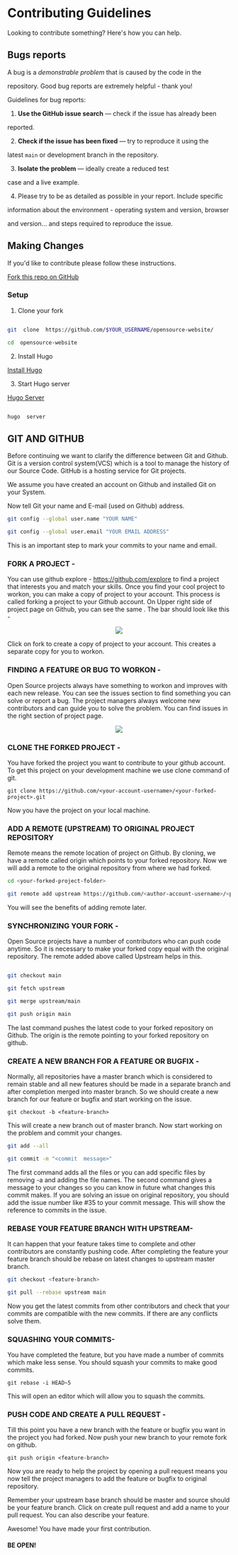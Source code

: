 
# Contributing Guidelines

  

Looking to contribute something? Here's how you can help.

  

## Bugs reports

  

A bug is a _demonstrable problem_ that is caused by the code in the

repository. Good bug reports are extremely helpful - thank you!

  

Guidelines for bug reports:

  

1.  **Use the GitHub issue search**  &mdash; check if the issue has already been

reported.

  

2.  **Check if the issue has been fixed**  &mdash; try to reproduce it using the

latest `main` or development branch in the repository.

  

3.  **Isolate the problem**  &mdash; ideally create a reduced test

case and a live example.

  

4. Please try to be as detailed as possible in your report. Include specific

information about the environment - operating system and version, browser

and version... and steps required to reproduce the issue.

  

## Making Changes

  

If you'd like to contribute please follow these instructions.

  

[Fork this repo on GitHub](https://github.com/twitter/opensource-website/fork)

  

### Setup

  

1. Clone your fork

  

```bash

git  clone  https://github.com/$YOUR_USERNAME/opensource-website/

cd  opensource-website

```

  

2. Install Hugo

  

[Install Hugo](https://gohugo.io/getting-started/installing/)

  

3. Start Hugo server

  

[Hugo Server](https://gohugo.io/commands/hugo_server/)

  

```bash

hugo  server

``` 

 

## GIT AND GITHUB

  

Before continuing we want to clarify the difference between Git and Github. Git is a version control system(VCS) which is a tool to manage the history of our Source Code. GitHub is a hosting service for Git projects.

  

We assume you have created an account on Github and installed Git on your System.

  

Now tell Git your name and E-mail (used on Github) address.

  
```bash
git config --global user.name "YOUR NAME"

git config --global user.email "YOUR EMAIL ADDRESS"

```  
  

This is an important step to mark your commits to your name and email.

  

### FORK A PROJECT -

  

You can use github explore - https://github.com/explore to find a project that interests you and match your skills. Once you find your cool project to workon, you can make a copy of project to your account. This process is called forking a project to your Github account. On Upper right side of project page on Github, you can see the same . The bar should look like this -

  

<p  align="center"> <img  src="https://i.imgur.com/P0n6f97.png"> </p>

  

Click on fork to create a copy of project to your account. This creates a separate copy for you to workon.

  

### FINDING A FEATURE OR BUG TO WORKON -

  

Open Source projects always have something to workon and improves with each new release. You can see the issues section to find something you can solve or report a bug. The project managers always welcome new contributors and can guide you to solve the problem. You can find issues in the right section of project page.

  

<p  align="center"> <img  src="https://i.imgur.com/czVjpS7.png"> </p>

  

### CLONE THE FORKED PROJECT -

  

You have forked the project you want to contribute to your github account. To get this project on your development machine we use clone command of git.

  

```git clone https://github.com/<your-account-username>/<your-forked-project>.git```

Now you have the project on your local machine.

### ADD A REMOTE (UPSTREAM) TO ORIGINAL PROJECT REPOSITORY

Remote means the remote location of project on Github. By cloning, we have a remote called origin which points to your forked repository. Now we will add a remote to the original repository from where we had forked.

```bash
cd <your-forked-project-folder>

git remote add upstream https://github.com/<author-account-username>/<project>.git
```

You will see the benefits of adding remote later.

### SYNCHRONIZING YOUR FORK -

Open Source projects have a number of contributors who can push code anytime. So it is necessary to make your forked copy equal with the original repository. The remote added above called Upstream helps in this.

```bash

git checkout main

git fetch upstream

git merge upstream/main

git push origin main
```

The last command pushes the latest code to your forked repository on Github. The origin is the remote pointing to your forked repository on github.

### CREATE A NEW BRANCH FOR A FEATURE OR BUGFIX -

Normally, all repositories have a master branch which is considered to remain stable and all new features should be made in a separate branch and after completion merged into master branch. So we should create a new branch for our feature or bugfix and start working on the issue.

```git checkout -b <feature-branch>```

This will create a new branch out of master branch. Now start working on the problem and commit your changes.

```bash
git add --all

git commit -m "<commit  message>"
```
The first command adds all the files or you can add specific files by removing -a and adding the file names. The second command gives a message to your changes so you can know in future what changes this commit makes. If you are solving an issue on original repository, you should add the issue number like #35 to your commit message. This will show the reference to commits in the issue.

### REBASE YOUR FEATURE BRANCH WITH UPSTREAM-

It can happen that your feature takes time to complete and other contributors are constantly pushing code. After completing the feature your feature branch should be rebase on latest changes to upstream master branch.
```bash
git checkout <feature-branch>

git pull --rebase upstream main
```

Now you get the latest commits from other contributors and check that your commits are compatible with the new commits. If there are any conflicts solve them.

### SQUASHING YOUR COMMITS-

You have completed the feature, but you have made a number of commits which make less sense. You should squash your commits to make good commits.

```git rebase -i HEAD~5```

This will open an editor which will allow you to squash the commits.

### PUSH CODE AND CREATE A PULL REQUEST -

Till this point you have a new branch with the feature or bugfix you want in the project you had forked. Now push your new branch to your remote fork on github.

```git push origin <feature-branch>```

Now you are ready to help the project by opening a pull request means you now tell the project managers to add the feature or bugfix to original repository. 

Remember your upstream base branch should be master and source should be your feature branch. Click on create pull request and add a name to your pull request. You can also describe your feature.

Awesome! You have made your first contribution.

#### BE OPEN!